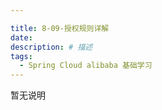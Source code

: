 ```yaml
---

title: 8-09-授权规则详解
date: 
description: # 描述
tags: 
  - Spring Cloud alibaba 基础学习
---
```


暂无说明

<!-- more -->


